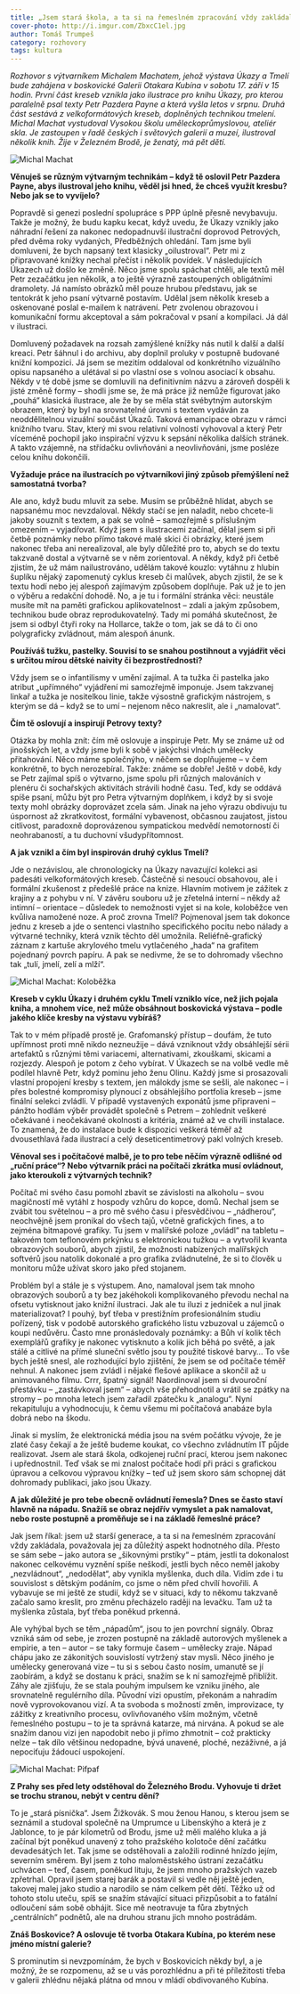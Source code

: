 ```yaml
---
title: „Jsem stará škola, a ta si na řemeslném zpracování vždy zakládala. Přesto se sám sebe ptám, jestli dokonalost nakonec celkovému vyznění spíše neškodí.“
cover-photo: http://i.imgur.com/ZbxcC1el.jpg
author: Tomáš Trumpeš
category: rozhovory
tags: kultura
---
```


*Rozhovor s výtvarníkem Michalem Machatem, jehož výstava Úkazy a Tmelí bude zahájena v boskovické Galerii Otakara Kubína v sobotu 17. září v 15 hodin. První část kreseb vznikla jako ilustrace pro knihu Úkazy, pro kterou paralelně psal texty Petr Pazdera Payne a která vyšla letos v srpnu. Druhá část sestává z velkoformátových kreseb, doplněných technikou tmelení. Michal Machat vystudoval Vysokou školu uměleckoprůmyslovou, ateliér skla. Je zastoupen v řadě českých i světových galerií a muzeí, ilustroval několik knih. Žije v Železném Brodě, je ženatý, má pět dětí.*

<img src="http://i.imgur.com/ZbxcC1e.jpg" alt="Michal Machat" class="img-responsive img-popup" data-author="Michal Machat">

**Věnuješ se různým výtvarným technikám – když tě oslovil Petr Pazdera Payne, abys ilustroval jeho knihu, věděl jsi hned, že chceš využít kresbu? Nebo jak se to vyvíjelo?**

Popravdě si genezi poslední spolupráce s PPP úplně přesně nevybavuju. Takže je možný, že budu kapku kecat, když uvedu, že Úkazy vznikly jako náhradní řešení za nakonec nedopadnuvší ilustrační doprovod Petrových, před dvěma roky vydaných, Předběžných ohledání. Tam jsme byli domluveni, že bych napsaný text klasicky „oilustroval“. Petr mi z připravované knížky nechal přečíst i několik povídek. V následujících Úkazech už došlo ke změně. Něco jsme spolu spáchat chtěli, ale textů měl Petr zezačátku jen několik, a to ještě výrazně zastoupených obligátními dramolety. Já namísto obrázků měl pouze hrubou představu, jak se tentokrát k jeho psaní výtvarně postavím. Udělal jsem několik kreseb a oskenované poslal e-mailem k natrávení. Petr zvolenou obrazovou i komunikační formu akceptoval a sám pokračoval v psaní a kompilaci. Já dál v ilustraci.

Domluvený požadavek na rozsah zamýšlené knížky nás nutil k další a další kreaci. Petr šáhnul i do archivu, aby doplnil proluky v postupně budované knižní kompozici. Já jsem se mezitím oddaloval od konkrétního vizuálního opisu napsaného a ulétával si po vlastní ose s volnou asociací k obsahu. Někdy v té době jsme se domluvili na definitivním názvu a zároveň dospěli k jisté změně formy – shodli jsme se, že má práce již nemůže figurovat jako „pouhá“ klasická ilustrace, ale že by se měla stát svébytným autorským obrazem, který by byl na srovnatelné úrovni s textem vydáván za neoddělitelnou vizuální součást Úkazů. Taková emancipace obrazu v rámci knižního tvaru. Stav, který mi svou relativní volností vyhovoval a který Petr víceméně pochopil jako inspirační výzvu k sepsání několika dalších stránek. A takto vzájemně, na střídačku ovlivňováni a neovlivňováni, jsme posléze celou knihu dokončili.

**Vyžaduje práce na ilustracích po výtvarníkovi jiný způsob přemýšlení než samostatná tvorba?**

Ale ano, když budu mluvit za sebe. Musím se průběžně hlídat, abych se napsanému moc nevzdaloval. Někdy stačí se jen naladit, nebo chcete-li jakoby souznít s textem, a pak se volně – samozřejmě s příslušným omezením – vyjadřovat. Když jsem s ilustracemi začínal, dělal jsem si při četbě poznámky nebo přímo takové malé skici či obrázky, které jsem nakonec třeba ani nerealizoval, ale byly důležité pro to, abych se do textu takzvaně dostal a výtvarně se v něm zorientoval. A někdy, když při četbě zjistím, že už mám nailustrováno, udělám takové kouzlo: vytáhnu z hlubin šuplíku nějaký zapomenutý cyklus kreseb či malůvek, abych zjistil, že se k textu hodí nebo jej alespoň zajímavým způsobem doplňuje. Pak už je to jen o výběru a redakční dohodě. No, a je tu i formální stránka věci: neustále musíte mít na paměti grafickou aplikovatelnost – zdali a jakým způsobem, technikou bude obraz reprodukovatelný. Tady mi pomáhá skutečnost, že jsem si odbyl čtyři roky na Hollarce, takže o tom, jak se dá to či ono polygraficky zvládnout, mám alespoň ánunk.

**Používáš tužku, pastelky. Souvisí to se snahou postihnout a vyjádřit věci s určitou mírou dětské naivity či bezprostřednosti?**

Vždy jsem se o infantilismy v umění zajímal. A ta tužka či pastelka jako atribut „upřímného“ vyjádření mi samozřejmě imponuje. Jsem takzvanej linkař a tužka je nositelkou linie, takže výsostně grafickým nástrojem, s kterým se dá – když se to umí – nejenom něco nakreslit, ale i „namalovat“.

**Čím tě oslovují a inspirují Petrovy texty?**

Otázka by mohla znít: čím mě oslovuje a inspiruje Petr. My se známe už od jinošských let, a vždy jsme byli k sobě v jakýchsi vlnách umělecky přitahování. Něco máme společnýho, v něčem se doplňujeme – v čem konkrétně, to bych nerozebíral. Takže: známe se dobře! Ještě v době, kdy se Petr zajímal spíš o výtvarno, jsme spolu při různých malováních v plenéru či sochařských aktivitách strávili hodně času. Teď, kdy se oddává spíše psaní, můžu být pro Petra výtvarným doplňkem, i když by si svoje texty mohl obrázky doprovázet zcela sám. Jinak na jeho výrazu obdivuju tu úspornost až zkratkovitost, formální vybavenost, občasnou zaujatost, jistou citlivost, paradoxně doprovázenou sympatickou medvědí nemotorností či neohrabaností, a tu duchovní všudypřítomnost.

**A jak vznikl a čím byl inspirován druhý cyklus Tmelí?**

Jde o nezávislou, ale chronologicky na Úkazy navazující kolekci asi padesáti velkoformátových kreseb. Částečně si nesoucí obsahovou, ale i formální zkušenost z předešlé práce na knize. Hlavním motivem je zážitek z krajiny a z pohybu v ní. V závěru souboru už je zřetelná interní – někdy až intimní – orientace – důsledek to nemožnosti vyjet si na kole, koloběžce ven kvůliva namožené noze. A proč zrovna Tmelí? Pojmenoval jsem tak dokonce jednu z kreseb a jde o sentenci vlastního specifického pocitu nebo nálady a výtvarné techniky, která vznik těchto děl umožnila. Reliéfně-grafický záznam z kartuše akrylového tmelu vytlačeného „hada“ na grafitem pojednaný povrch papíru. A pak se nedivme, že se to dohromady všechno tak „tulí, jmelí, zelí a mlží“.

<img src="http://i.imgur.com/sJcgbqG.jpg" alt="Michal Machat: Koloběžka" class="img-responsive img-popup" data-author="Michal Machat">

**Kreseb v cyklu Úkazy i druhém cyklu Tmelí vzniklo více, než jich pojala kniha, a mnohem více, než může obsáhnout boskovická výstava – podle jakého klíče kresby na výstavu vybíráš?**

Tak to v mém případě prostě je. Grafomanský přístup – doufám, že tuto upřímnost proti mně nikdo nezneužije – dává vzniknout vždy obsáhlejší sérii artefaktů s různými těmi variacemi, alternativami, zkouškami, skicami a rozjezdy. Alespoň je potom z čeho vybírat. V Úkazech se na volbě vedle mě podílel hlavně Petr, když pominu jeho ženu Olinu. Každý jsme si prosazovali vlastní propojení kresby s textem, jen málokdy jsme se sešli, ale nakonec – i přes bolestné kompromisy plynoucí z obsáhlejšího portfolia kreseb – jsme finální selekci zvládli. V případě vystavených exponátů jsme připraveni – pánžto hodlám výběr provádět společně s Petrem – zohlednit veškeré očekávané i neočekávané okolnosti a kritéria, známé až ve chvíli instalace. To znamená, že do instalace bude k dispozici veškerá téměř až dvousethlavá řada ilustrací a celý deseticentimetrový pakl volných kreseb.

**Věnoval ses i počítačové malbě, je to pro tebe něčím výrazně odlišné od „ruční práce“? Nebo výtvarník práci na počítači zkrátka musí ovládnout, jako kteroukoli z výtvarných technik?**

Počítač mi svého času pomohl zbavit se závislosti na alkoholu – svou magičností mě vytáhl z hospody vzhůru do kopce, domů. Nechal jsem se zvábit tou světelnou – a pro mě svého času i přesvědčivou – „nádherou“, neochvějně jsem pronikal do všech tajů, včetně grafických fines, a to zejména bitmapové grafiky. Tu jsem v malířské poloze „ovládl“ na tabletu – takovém tom teflonovém prkýnku s elektronickou tužkou – a vytvořil kvanta obrazových souborů, abych zjistil, že možnosti nabízených malířských softvérů jsou natolik dokonalé a pro grafika zvládnutelné, že si to člověk u monitoru může užívat skoro jako před stojanem.

Problém byl a stále je s výstupem. Ano, namaloval jsem tak mnoho obrazových souborů a ty bez jakéhokoli komplikovaného převodu nechal na ofsetu vytisknout jako knižní ilustraci. Jak ale tu iluzi z jedniček a nul jinak materializovat? I pouhý, byť třeba v prestižním profesionálním studiu pořízený, tisk v podobě autorského grafického listu vzbuzoval u zájemců o koupi nedůvěru. Často mne pronásledovaly poznámky: a Bůh ví kolik těch exemplářů grafiky je nakonec vytisknuto a kolik jich běhá po světě, a jak stálé a citlivé na přímé sluneční světlo jsou ty použité tiskové barvy… To vše bych ještě snesl, ale rozhodující bylo zjištění, že jsem se od počítače téměř nehnul. A nakonec jsem zvládl i nějaké flešové aplikace a skončil až u animovaného filmu. Crrr, špatný signál! Naordinoval jsem si dvouroční přestávku – „zastávkoval jsem“ – abych vše přehodnotil a vrátil se zpátky na stromy – po mnoha letech jsem zařadil zpátečku k „analogu“. Nyní rekapituluju a vyhodnocuju, k čemu všemu mi počítačová anabáze byla dobrá nebo na škodu.

Jinak si myslím, že elektronická média jsou na svém počátku vývoje, že je zlaté časy čekají a že ještě budeme koukat, co všechno zvládnutím IT půjde realizovat. Jsem ale stará škola, odkojenej ruční prací, kterou jsem nakonec i upřednostnil. Teď však se mi znalost počítače hodí při práci s grafickou úpravou a celkovou výpravou knížky – teď už jsem skoro sám schopnej dát dohromady publikaci, jako jsou Úkazy.

**A jak důležité je pro tebe obecně ovládnutí řemesla? Dnes se často staví hlavně na nápadu. Snažíš se obraz nejdřív vymyslet a pak namalovat, nebo roste postupně a proměňuje se i na základě řemeslné práce?**

Jak jsem říkal: jsem už starší generace, a ta si na řemeslném zpracování vždy zakládala, považovala jej za důležitý aspekt hodnotného díla. Přesto se sám sebe – jako autora se „šikovnými prstíky“ – ptám, jestli ta dokonalost nakonec celkovému vyznění spíše neškodí, jestli bych něco neměl jakoby „nezvládnout“, „nedodělat“, aby vynikla myšlenka, duch díla. Vidím zde i tu souvislost s dětským podáním, co jsme o něm před chvílí hovořili. A vybavuje se mi ještě ze studií, když se v situaci, kdy to někomu takzvaně začalo samo kreslit, pro změnu přecházelo raději na levačku. Tam už ta myšlenka zůstala, byť třeba poněkud prkenná.

Ale vyhýbal bych se těm „nápadům“, jsou to jen povrchní signály. Obraz vzniká sám od sebe, je zrozen postupně na základě autorových myšlenek a empirie, a ten – autor – se taky formuje časem – umělecky zraje. Nápad chápu jako ze zákonitých souvislostí vytržený stav mysli. Něco jiného je umělecky generovaná vize – tu si s sebou často nosím, umanutě se jí zaobírám, a když se dostanu k práci, snažím se k ní samozřejmě přiblížit. Záhy ale zjišťuju, že se stala pouhým impulsem ke vzniku jiného, ale srovnatelně regulérního díla. Původní vizi opustím, překonám a nahradím nově vyprovokovanou vizí. A ta svoboda s možností změn, improvizace, ty zážitky z kreativního procesu, ovlivňovaného vším možným, včetně řemeslného postupu – to je ta správná katarze, má nirvána. A pokud se ale snažím danou vizi jen napodobit nebo ji přímo zhmotnit – což prakticky nelze – tak dílo většinou nedopadne, bývá unavené, ploché, nezáživné, a já nepociťuju žádoucí uspokojení.

<img src="http://i.imgur.com/HuClJl1.jpg" alt="Michal Machat: Pifpaf" class="img-responsive img-popup" data-author="Michal Machat">

**Z Prahy ses před lety odstěhoval do Železného Brodu. Vyhovuje ti držet se trochu stranou, nebýt v centru dění?**

To je „stará písnička“. Jsem Žižkovák. S mou ženou Hanou, s kterou jsem se seznámil a studoval společně na Umprumce u Libenskýho a která je z Jablonce, to je pár kilometrů od Brodu, jsme už měli malého kluka a já začínal být poněkud unavený z toho pražského kolotoče dění začátku devadesátých let. Tak jsme se odstěhovali a založili rodinné hnízdo jejím, severním směrem. Byl jsem z toho maloměstského ústraní zezačátku uchvácen – teď, časem, poněkud lituju, že jsem mnoho pražských vazeb zpřetrhal. Opravil jsem starej barák a postavil si vedle něj ještě jeden, takovej malej jako studio a narodilo se nám celkem pět dětí. Těžko už od tohoto stolu uteču, spíš se snažím stávající situaci přizpůsobit a to fatální odloučení sám sobě obhájit. Sice mě neotravuje ta fůra zbytných „centrálních“ podnětů, ale na druhou stranu jich mnoho postrádám.

**Znáš Boskovice? A oslovuje tě tvorba Otakara Kubína, po kterém nese jméno místní galerie?**

S prominutím si nevzpomínám, že bych v Boskovicích někdy byl, a je možný, že se rozpomenu, až se u vás porozhlédnu a při té příležitosti třeba v galerii zhlédnu nějaká plátna od mnou v mládí obdivovaného Kubína. 

